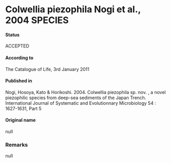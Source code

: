 Colwellia piezophila Nogi et al., 2004 SPECIES
=======

#### Status
ACCEPTED

#### According to
The Catalogue of Life, 3rd January 2011

#### Published in
Nogi, Hosoya, Kato & Horikoshi. 2004. Colwellia piezophila sp. nov. , a novel piezophilic species from deep-sea sediments of the Japan Trench. International Journal of Systematic and Evolutionnary Microbiology 54 : 1627-1631, Part 5

#### Original name
null

### Remarks
null